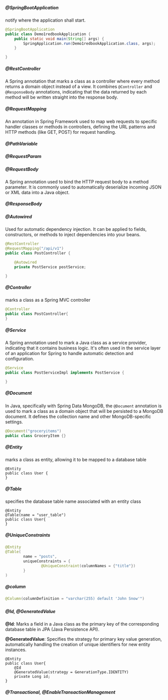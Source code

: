##### @SpringBootApplication

notify where the application shall start.

```java
@SpringBootApplication
public class Demo1redbookApplication {
	public static void main(String[] args) {
		SpringApplication.run(Demo1redbookApplication.class, args);
	}

}
```

##### @RestController

 A Spring annotation that marks a class as a controller where every method returns a domain object instead of a view. It combines `@Controller` and `@ResponseBody` annotations, indicating that the data returned by each method will be written straight into the response body.

##### @RequestMapping

An annotation in Spring Framework used to map web requests to specific handler classes or methods in controllers, defining the URL patterns and HTTP methods (like GET, POST) for request handling.

##### @PathVariable

##### @RequestParam

##### @RequestBody

A Spring annotation used to bind the HTTP request body to a method parameter. It is commonly used to automatically deserialize incoming JSON or XML data into a Java object.

##### @ResponseBody

##### @Autowired

Used for automatic dependency injection. It can be applied to fields, constructors, or methods to inject dependencies into your beans.

```java
@RestController
@RequestMapping("/api/v1")
public class PostController {

    @Autowired
    private PostService postService;

}
```



##### @Controller

marks a class as a Spring MVC controller

```java
@Controller
public class PostController{
}
```

##### @Service

A Spring annotation used to mark a Java class as a service provider, indicating that it contains business logic. It's often used in the service layer of an application for Spring to handle automatic detection and configuration.

```java
@Service
public class PostServiceImpl implements PostService {

}
```



##### @Document

In Java, specifically with Spring Data MongoDB, the `@Document` annotation is used to mark a class as a domain object that will be persisted to a MongoDB document. It defines the collection name and other MongoDB-specific settings.

```java
@Document("groceryitems")
public class GroceryItem {}
```



##### @Entity

marks a class as entity, allowing it to be mapped to a database table

```
@Entity
public class User {
}
```

##### @Table

specifies the database table name associated with an entity class

```
@Entity
@Table(name = "user_table")
public class User{
}
```

##### @UniqueConstraints

```java
@Entity
@Table(
        name = "posts",
        uniqueConstraints = {
                @UniqueConstraint(columnNames = {"title"})
        }
)
```

##### @column

```java
@Column(columnDefinition = "varchar(255) default 'John Snow'")
```

##### 



##### @Id, @GeneratedValue

**@Id**: Marks a field in a Java class as the primary key of the corresponding database table in JPA (Java Persistence API).

**@GeneratedValue**: Specifies the strategy for primary key value generation, automatically handling the creation of unique identifiers for new entity instances.

```
@Entity
public class User{
    @Id
    @GeneratedValue(strategy = GenerationType.IDENTITY)
    private Long id;
}
```

##### @Transactional, @EnableTransactionManagement
